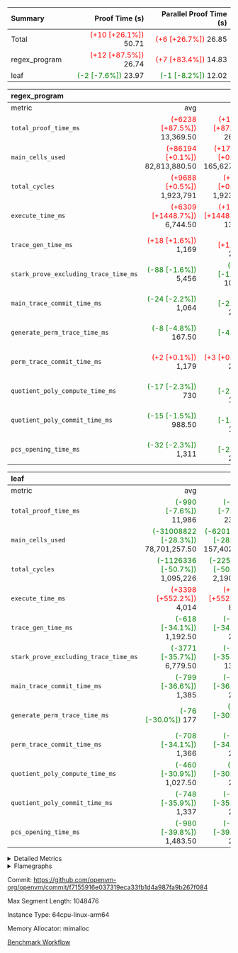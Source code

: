 | Summary | Proof Time (s) | Parallel Proof Time (s) |
|:---|---:|---:|
| Total | <span style='color: red'>(+10 [+26.1%])</span> 50.71 | <span style='color: red'>(+6 [+26.7%])</span> 26.85 |
| regex_program | <span style='color: red'>(+12 [+87.5%])</span> 26.74 | <span style='color: red'>(+7 [+83.4%])</span> 14.83 |
| leaf | <span style='color: green'>(-2 [-7.6%])</span> 23.97 | <span style='color: green'>(-1 [-8.2%])</span> 12.02 |


| regex_program |||||
|:---|---:|---:|---:|---:|
|metric|avg|sum|max|min|
| `total_proof_time_ms ` | <span style='color: red'>(+6238 [+87.5%])</span> 13,369.50 | <span style='color: red'>(+12477 [+87.5%])</span> 26,739 | <span style='color: red'>(+6744 [+83.4%])</span> 14,826 | <span style='color: red'>(+5733 [+92.8%])</span> 11,913 |
| `main_cells_used     ` | <span style='color: red'>(+86194 [+0.1%])</span> 82,813,880.50 | <span style='color: red'>(+172388 [+0.1%])</span> 165,627,761 | <span style='color: green'>(-99608 [-0.1%])</span> 92,586,740 | <span style='color: red'>(+271996 [+0.4%])</span> 73,041,021 |
| `total_cycles        ` | <span style='color: red'>(+9688 [+0.5%])</span> 1,923,791 | <span style='color: red'>(+9688 [+0.5%])</span> 1,923,791 | <span style='color: red'>(+9688 [+0.5%])</span> 1,923,791 | <span style='color: red'>(+9688 [+0.5%])</span> 1,923,791 |
| `execute_time_ms     ` | <span style='color: red'>(+6309 [+1448.7%])</span> 6,744.50 | <span style='color: red'>(+12618 [+1448.7%])</span> 13,489 | <span style='color: red'>(+6800 [+1453.0%])</span> 7,268 | <span style='color: red'>(+5818 [+1443.7%])</span> 6,221 |
| `trace_gen_time_ms   ` | <span style='color: red'>(+18 [+1.6%])</span> 1,169 | <span style='color: red'>(+36 [+1.6%])</span> 2,338 | <span style='color: red'>(+34 [+2.5%])</span> 1,399 | <span style='color: red'>(+2 [+0.2%])</span> 939 |
| `stark_prove_excluding_trace_time_ms` | <span style='color: green'>(-88 [-1.6%])</span> 5,456 | <span style='color: green'>(-177 [-1.6%])</span> 10,912 | <span style='color: green'>(-90 [-1.4%])</span> 6,159 | <span style='color: green'>(-87 [-1.8%])</span> 4,753 |
| `main_trace_commit_time_ms` | <span style='color: green'>(-24 [-2.2%])</span> 1,064 | <span style='color: green'>(-48 [-2.2%])</span> 2,128 | <span style='color: green'>(-18 [-1.4%])</span> 1,315 | <span style='color: green'>(-30 [-3.6%])</span> 813 |
| `generate_perm_trace_time_ms` | <span style='color: green'>(-8 [-4.8%])</span> 167.50 | <span style='color: green'>(-17 [-4.8%])</span> 335 | <span style='color: red'>(+9 [+4.8%])</span> 195 | <span style='color: green'>(-26 [-15.7%])</span> 140 |
| `perm_trace_commit_time_ms` | <span style='color: red'>(+2 [+0.1%])</span> 1,179 | <span style='color: red'>(+3 [+0.1%])</span> 2,358 | <span style='color: green'>(-8 [-0.6%])</span> 1,230 | <span style='color: red'>(+11 [+1.0%])</span> 1,128 |
| `quotient_poly_compute_time_ms` | <span style='color: green'>(-17 [-2.3%])</span> 730 | <span style='color: green'>(-34 [-2.3%])</span> 1,460 | <span style='color: green'>(-13 [-1.5%])</span> 856 | <span style='color: green'>(-21 [-3.4%])</span> 604 |
| `quotient_poly_commit_time_ms` | <span style='color: green'>(-15 [-1.5%])</span> 988.50 | <span style='color: green'>(-30 [-1.5%])</span> 1,977 | <span style='color: green'>(-30 [-2.6%])</span> 1,130 |  847 |
| `pcs_opening_time_ms ` | <span style='color: green'>(-32 [-2.3%])</span> 1,311 | <span style='color: green'>(-63 [-2.3%])</span> 2,622 | <span style='color: green'>(-30 [-2.1%])</span> 1,425 | <span style='color: green'>(-33 [-2.7%])</span> 1,197 |

| leaf |||||
|:---|---:|---:|---:|---:|
|metric|avg|sum|max|min|
| `total_proof_time_ms ` | <span style='color: green'>(-990 [-7.6%])</span> 11,986 | <span style='color: green'>(-1980 [-7.6%])</span> 23,972 | <span style='color: green'>(-1078 [-8.2%])</span> 12,022 | <span style='color: green'>(-902 [-7.0%])</span> 11,950 |
| `main_cells_used     ` | <span style='color: green'>(-31008822 [-28.3%])</span> 78,701,257.50 | <span style='color: green'>(-62017645 [-28.3%])</span> 157,402,515 | <span style='color: green'>(-31572047 [-28.4%])</span> 79,770,212 | <span style='color: green'>(-30445598 [-28.2%])</span> 77,632,303 |
| `total_cycles        ` | <span style='color: green'>(-1126336 [-50.7%])</span> 1,095,226 | <span style='color: green'>(-2252672 [-50.7%])</span> 2,190,452 | <span style='color: green'>(-1145763 [-50.7%])</span> 1,113,382 | <span style='color: green'>(-1106909 [-50.7%])</span> 1,077,070 |
| `execute_time_ms     ` | <span style='color: red'>(+3398 [+552.2%])</span> 4,014 | <span style='color: red'>(+6797 [+552.2%])</span> 8,028 | <span style='color: red'>(+3445 [+526.8%])</span> 4,099 | <span style='color: red'>(+3352 [+580.9%])</span> 3,929 |
| `trace_gen_time_ms   ` | <span style='color: green'>(-618 [-34.1%])</span> 1,192.50 | <span style='color: green'>(-1235 [-34.1%])</span> 2,385 | <span style='color: green'>(-718 [-36.3%])</span> 1,262 | <span style='color: green'>(-517 [-31.5%])</span> 1,123 |
| `stark_prove_excluding_trace_time_ms` | <span style='color: green'>(-3771 [-35.7%])</span> 6,779.50 | <span style='color: green'>(-7542 [-35.7%])</span> 13,559 | <span style='color: green'>(-4006 [-37.1%])</span> 6,800 | <span style='color: green'>(-3536 [-34.3%])</span> 6,759 |
| `main_trace_commit_time_ms` | <span style='color: green'>(-799 [-36.6%])</span> 1,385 | <span style='color: green'>(-1598 [-36.6%])</span> 2,770 | <span style='color: green'>(-840 [-37.7%])</span> 1,390 | <span style='color: green'>(-758 [-35.5%])</span> 1,380 |
| `generate_perm_trace_time_ms` | <span style='color: green'>(-76 [-30.0%])</span> 177 | <span style='color: green'>(-152 [-30.0%])</span> 354 | <span style='color: green'>(-87 [-32.7%])</span> 179 | <span style='color: green'>(-65 [-27.1%])</span> 175 |
| `perm_trace_commit_time_ms` | <span style='color: green'>(-708 [-34.1%])</span> 1,366 | <span style='color: green'>(-1415 [-34.1%])</span> 2,732 | <span style='color: green'>(-736 [-34.9%])</span> 1,371 | <span style='color: green'>(-679 [-33.3%])</span> 1,361 |
| `quotient_poly_compute_time_ms` | <span style='color: green'>(-460 [-30.9%])</span> 1,027.50 | <span style='color: green'>(-920 [-30.9%])</span> 2,055 | <span style='color: green'>(-506 [-32.9%])</span> 1,034 | <span style='color: green'>(-414 [-28.9%])</span> 1,021 |
| `quotient_poly_commit_time_ms` | <span style='color: green'>(-748 [-35.9%])</span> 1,337 | <span style='color: green'>(-1496 [-35.9%])</span> 2,674 | <span style='color: green'>(-771 [-36.3%])</span> 1,353 | <span style='color: green'>(-725 [-35.4%])</span> 1,321 |
| `pcs_opening_time_ms ` | <span style='color: green'>(-980 [-39.8%])</span> 1,483.50 | <span style='color: green'>(-1959 [-39.8%])</span> 2,967 | <span style='color: green'>(-1040 [-41.0%])</span> 1,494 | <span style='color: green'>(-919 [-38.4%])</span> 1,473 |



<details>
<summary>Detailed Metrics</summary>

| group | num_segments | keygen_time_ms | commit_exe_time_ms |
| --- | --- | --- | --- |
| regex_program | 2 | 749 | 49 | 

| group | air_name | quotient_deg | interactions | constraints |
| --- | --- | --- | --- | --- |
| leaf | AccessAdapterAir<2> | 4 | 5 | 11 | 
| leaf | AccessAdapterAir<4> | 4 | 5 | 11 | 
| leaf | AccessAdapterAir<8> | 4 | 5 | 11 | 
| leaf | FriReducedOpeningAir | 4 | 39 | 59 | 
| leaf | NativePoseidon2Air<BabyBearParameters>, 1> | 4 | 136 | 530 | 
| leaf | PhantomAir | 4 | 3 | 4 | 
| leaf | ProgramAir | 1 | 1 | 4 | 
| leaf | VariableRangeCheckerAir | 1 | 1 | 4 | 
| leaf | VmAirWrapper<AluNativeAdapterAir, FieldArithmeticCoreAir> | 4 | 15 | 23 | 
| leaf | VmAirWrapper<BranchNativeAdapterAir, BranchEqualCoreAir<1> | 4 | 11 | 22 | 
| leaf | VmAirWrapper<JalNativeAdapterAir, JalCoreAir> | 4 | 7 | 6 | 
| leaf | VmAirWrapper<NativeAdapterAir<2, 0>, PublicValuesCoreAir> | 4 | 11 | 23 | 
| leaf | VmAirWrapper<NativeLoadStoreAdapterAir<1>, NativeLoadStoreCoreAir<1> | 4 | 15 | 16 | 
| leaf | VmAirWrapper<NativeLoadStoreAdapterAir<4>, NativeLoadStoreCoreAir<4> | 4 | 15 | 16 | 
| leaf | VmAirWrapper<NativeVectorizedAdapterAir<4>, FieldExtensionCoreAir> | 4 | 15 | 23 | 
| leaf | VmConnectorAir | 4 | 3 | 8 | 
| leaf | VolatileBoundaryAir | 4 | 4 | 16 | 
| regex_program | AccessAdapterAir<16> | 4 | 5 | 11 | 
| regex_program | AccessAdapterAir<2> | 4 | 5 | 11 | 
| regex_program | AccessAdapterAir<32> | 4 | 5 | 11 | 
| regex_program | AccessAdapterAir<4> | 4 | 5 | 11 | 
| regex_program | AccessAdapterAir<64> | 4 | 5 | 11 | 
| regex_program | AccessAdapterAir<8> | 4 | 5 | 11 | 
| regex_program | BitwiseOperationLookupAir<8> | 2 | 2 | 4 | 
| regex_program | KeccakVmAir | 4 | 321 | 4,380 | 
| regex_program | MemoryMerkleAir<8> | 4 | 4 | 38 | 
| regex_program | PersistentBoundaryAir<8> | 4 | 3 | 5 | 
| regex_program | PhantomAir | 4 | 3 | 4 | 
| regex_program | Poseidon2PeripheryAir<BabyBearParameters>, 1> | 2 | 1 | 286 | 
| regex_program | ProgramAir | 1 | 1 | 4 | 
| regex_program | RangeTupleCheckerAir<2> | 1 | 1 | 4 | 
| regex_program | Rv32HintStoreAir | 4 | 19 | 21 | 
| regex_program | VariableRangeCheckerAir | 1 | 1 | 4 | 
| regex_program | VmAirWrapper<Rv32BaseAluAdapterAir, BaseAluCoreAir<4, 8> | 4 | 19 | 30 | 
| regex_program | VmAirWrapper<Rv32BaseAluAdapterAir, LessThanCoreAir<4, 8> | 4 | 17 | 35 | 
| regex_program | VmAirWrapper<Rv32BaseAluAdapterAir, ShiftCoreAir<4, 8> | 4 | 23 | 84 | 
| regex_program | VmAirWrapper<Rv32BranchAdapterAir, BranchEqualCoreAir<4> | 4 | 11 | 17 | 
| regex_program | VmAirWrapper<Rv32BranchAdapterAir, BranchLessThanCoreAir<4, 8> | 4 | 13 | 32 | 
| regex_program | VmAirWrapper<Rv32CondRdWriteAdapterAir, Rv32JalLuiCoreAir> | 4 | 10 | 15 | 
| regex_program | VmAirWrapper<Rv32JalrAdapterAir, Rv32JalrCoreAir> | 4 | 16 | 16 | 
| regex_program | VmAirWrapper<Rv32LoadStoreAdapterAir, LoadSignExtendCoreAir<4, 8> | 4 | 18 | 21 | 
| regex_program | VmAirWrapper<Rv32LoadStoreAdapterAir, LoadStoreCoreAir<4> | 4 | 17 | 27 | 
| regex_program | VmAirWrapper<Rv32MultAdapterAir, DivRemCoreAir<4, 8> | 4 | 25 | 72 | 
| regex_program | VmAirWrapper<Rv32MultAdapterAir, MulHCoreAir<4, 8> | 4 | 24 | 23 | 
| regex_program | VmAirWrapper<Rv32MultAdapterAir, MultiplicationCoreAir<4, 8> | 4 | 19 | 13 | 
| regex_program | VmAirWrapper<Rv32RdWriteAdapterAir, Rv32AuipcCoreAir> | 4 | 11 | 12 | 
| regex_program | VmConnectorAir | 4 | 3 | 8 | 

| group | air_name | dsl_ir | idx | opcode | cells_used |
| --- | --- | --- | --- | --- | --- |
| leaf | <AluNativeAdapterAir,FieldArithmeticCoreAir> |  | 0 | ADD | 29 | 
| leaf | <AluNativeAdapterAir,FieldArithmeticCoreAir> |  | 1 | ADD | 29 | 
| leaf | <AluNativeAdapterAir,FieldArithmeticCoreAir> | AddEFFI | 0 | ADD | 44,776 | 
| leaf | <AluNativeAdapterAir,FieldArithmeticCoreAir> | AddEFFI | 1 | ADD | 43,384 | 
| leaf | <AluNativeAdapterAir,FieldArithmeticCoreAir> | AddEFI | 0 | ADD | 42,920 | 
| leaf | <AluNativeAdapterAir,FieldArithmeticCoreAir> | AddEFI | 1 | ADD | 40,020 | 
| leaf | <AluNativeAdapterAir,FieldArithmeticCoreAir> | AddEI | 0 | ADD | 3,243,708 | 
| leaf | <AluNativeAdapterAir,FieldArithmeticCoreAir> | AddEI | 1 | ADD | 3,114,484 | 
| leaf | <AluNativeAdapterAir,FieldArithmeticCoreAir> | AddF | 0 | ADD | 187,775 | 
| leaf | <AluNativeAdapterAir,FieldArithmeticCoreAir> | AddF | 1 | ADD | 181,685 | 
| leaf | <AluNativeAdapterAir,FieldArithmeticCoreAir> | AddFI | 0 | ADD | 74,588 | 
| leaf | <AluNativeAdapterAir,FieldArithmeticCoreAir> | AddFI | 1 | ADD | 74,443 | 
| leaf | <AluNativeAdapterAir,FieldArithmeticCoreAir> | AddV | 0 | ADD | 569,096 | 
| leaf | <AluNativeAdapterAir,FieldArithmeticCoreAir> | AddV | 1 | ADD | 557,844 | 
| leaf | <AluNativeAdapterAir,FieldArithmeticCoreAir> | AddVI | 0 | ADD | 914,138 | 
| leaf | <AluNativeAdapterAir,FieldArithmeticCoreAir> | AddVI | 1 | ADD | 889,053 | 
| leaf | <AluNativeAdapterAir,FieldArithmeticCoreAir> | Alloc | 0 | ADD | 581,450 | 
| leaf | <AluNativeAdapterAir,FieldArithmeticCoreAir> | Alloc | 0 | MUL | 134,183 | 
| leaf | <AluNativeAdapterAir,FieldArithmeticCoreAir> | Alloc | 1 | ADD | 591,136 | 
| leaf | <AluNativeAdapterAir,FieldArithmeticCoreAir> | Alloc | 1 | MUL | 133,168 | 
| leaf | <AluNativeAdapterAir,FieldArithmeticCoreAir> | CastFV | 0 | ADD | 5,394 | 
| leaf | <AluNativeAdapterAir,FieldArithmeticCoreAir> | CastFV | 1 | ADD | 5,220 | 
| leaf | <AluNativeAdapterAir,FieldArithmeticCoreAir> | DivEIN | 0 | ADD | 31,204 | 
| leaf | <AluNativeAdapterAir,FieldArithmeticCoreAir> | DivEIN | 1 | ADD | 29,696 | 
| leaf | <AluNativeAdapterAir,FieldArithmeticCoreAir> | DivF | 0 | DIV | 26,796 | 
| leaf | <AluNativeAdapterAir,FieldArithmeticCoreAir> | DivF | 1 | DIV | 26,796 | 
| leaf | <AluNativeAdapterAir,FieldArithmeticCoreAir> | DivFIN | 0 | DIV | 16,327 | 
| leaf | <AluNativeAdapterAir,FieldArithmeticCoreAir> | DivFIN | 1 | DIV | 15,544 | 
| leaf | <AluNativeAdapterAir,FieldArithmeticCoreAir> | ImmE | 0 | ADD | 468,640 | 
| leaf | <AluNativeAdapterAir,FieldArithmeticCoreAir> | ImmE | 1 | ADD | 452,864 | 
| leaf | <AluNativeAdapterAir,FieldArithmeticCoreAir> | ImmF | 0 | ADD | 190,182 | 
| leaf | <AluNativeAdapterAir,FieldArithmeticCoreAir> | ImmF | 1 | ADD | 184,208 | 
| leaf | <AluNativeAdapterAir,FieldArithmeticCoreAir> | ImmV | 0 | ADD | 329,179 | 
| leaf | <AluNativeAdapterAir,FieldArithmeticCoreAir> | ImmV | 1 | ADD | 320,856 | 
| leaf | <AluNativeAdapterAir,FieldArithmeticCoreAir> | LoadE | 0 | ADD | 418,992 | 
| leaf | <AluNativeAdapterAir,FieldArithmeticCoreAir> | LoadE | 0 | MUL | 418,992 | 
| leaf | <AluNativeAdapterAir,FieldArithmeticCoreAir> | LoadE | 1 | ADD | 404,376 | 
| leaf | <AluNativeAdapterAir,FieldArithmeticCoreAir> | LoadE | 1 | MUL | 404,376 | 
| leaf | <AluNativeAdapterAir,FieldArithmeticCoreAir> | LoadF | 0 | ADD | 201,057 | 
| leaf | <AluNativeAdapterAir,FieldArithmeticCoreAir> | LoadF | 0 | MUL | 22,707 | 
| leaf | <AluNativeAdapterAir,FieldArithmeticCoreAir> | LoadF | 1 | ADD | 192,821 | 
| leaf | <AluNativeAdapterAir,FieldArithmeticCoreAir> | LoadF | 1 | MUL | 21,779 | 
| leaf | <AluNativeAdapterAir,FieldArithmeticCoreAir> | LoadHeapPtr | 0 | ADD | 29 | 
| leaf | <AluNativeAdapterAir,FieldArithmeticCoreAir> | LoadHeapPtr | 1 | ADD | 29 | 
| leaf | <AluNativeAdapterAir,FieldArithmeticCoreAir> | LoadV | 0 | ADD | 297,830 | 
| leaf | <AluNativeAdapterAir,FieldArithmeticCoreAir> | LoadV | 0 | MUL | 266,278 | 
| leaf | <AluNativeAdapterAir,FieldArithmeticCoreAir> | LoadV | 1 | ADD | 290,870 | 
| leaf | <AluNativeAdapterAir,FieldArithmeticCoreAir> | LoadV | 1 | MUL | 259,550 | 
| leaf | <AluNativeAdapterAir,FieldArithmeticCoreAir> | MulEF | 0 | MUL | 159,848 | 
| leaf | <AluNativeAdapterAir,FieldArithmeticCoreAir> | MulEF | 1 | MUL | 156,832 | 
| leaf | <AluNativeAdapterAir,FieldArithmeticCoreAir> | MulEFI | 0 | MUL | 259,956 | 
| leaf | <AluNativeAdapterAir,FieldArithmeticCoreAir> | MulEFI | 1 | MUL | 253,576 | 
| leaf | <AluNativeAdapterAir,FieldArithmeticCoreAir> | MulEI | 0 | ADD | 291,044 | 
| leaf | <AluNativeAdapterAir,FieldArithmeticCoreAir> | MulEI | 1 | ADD | 270,048 | 
| leaf | <AluNativeAdapterAir,FieldArithmeticCoreAir> | MulF | 0 | MUL | 286,027 | 
| leaf | <AluNativeAdapterAir,FieldArithmeticCoreAir> | MulF | 1 | MUL | 280,053 | 
| leaf | <AluNativeAdapterAir,FieldArithmeticCoreAir> | MulFI | 0 | MUL | 167,040 | 
| leaf | <AluNativeAdapterAir,FieldArithmeticCoreAir> | MulFI | 1 | MUL | 161,617 | 
| leaf | <AluNativeAdapterAir,FieldArithmeticCoreAir> | MulVI | 0 | MUL | 224,286 | 
| leaf | <AluNativeAdapterAir,FieldArithmeticCoreAir> | MulVI | 1 | MUL | 216,456 | 
| leaf | <AluNativeAdapterAir,FieldArithmeticCoreAir> | NegE | 0 | MUL | 11,948 | 
| leaf | <AluNativeAdapterAir,FieldArithmeticCoreAir> | NegE | 1 | MUL | 10,904 | 
| leaf | <AluNativeAdapterAir,FieldArithmeticCoreAir> | StoreE | 0 | ADD | 370,272 | 
| leaf | <AluNativeAdapterAir,FieldArithmeticCoreAir> | StoreE | 0 | MUL | 370,272 | 
| leaf | <AluNativeAdapterAir,FieldArithmeticCoreAir> | StoreE | 1 | ADD | 355,656 | 
| leaf | <AluNativeAdapterAir,FieldArithmeticCoreAir> | StoreE | 1 | MUL | 355,656 | 
| leaf | <AluNativeAdapterAir,FieldArithmeticCoreAir> | StoreF | 0 | ADD | 27,550 | 
| leaf | <AluNativeAdapterAir,FieldArithmeticCoreAir> | StoreF | 0 | MUL | 15,892 | 
| leaf | <AluNativeAdapterAir,FieldArithmeticCoreAir> | StoreF | 1 | ADD | 32,973 | 
| leaf | <AluNativeAdapterAir,FieldArithmeticCoreAir> | StoreF | 1 | MUL | 21,460 | 
| leaf | <AluNativeAdapterAir,FieldArithmeticCoreAir> | StoreHeapPtr | 0 | ADD | 29 | 
| leaf | <AluNativeAdapterAir,FieldArithmeticCoreAir> | StoreHeapPtr | 1 | ADD | 29 | 
| leaf | <AluNativeAdapterAir,FieldArithmeticCoreAir> | StoreV | 0 | ADD | 74,733 | 
| leaf | <AluNativeAdapterAir,FieldArithmeticCoreAir> | StoreV | 0 | MUL | 55,245 | 
| leaf | <AluNativeAdapterAir,FieldArithmeticCoreAir> | StoreV | 1 | ADD | 72,094 | 
| leaf | <AluNativeAdapterAir,FieldArithmeticCoreAir> | StoreV | 1 | MUL | 52,954 | 
| leaf | <AluNativeAdapterAir,FieldArithmeticCoreAir> | SubEF | 0 | ADD | 725,928 | 
| leaf | <AluNativeAdapterAir,FieldArithmeticCoreAir> | SubEF | 0 | SUB | 241,976 | 
| leaf | <AluNativeAdapterAir,FieldArithmeticCoreAir> | SubEF | 1 | ADD | 696,522 | 
| leaf | <AluNativeAdapterAir,FieldArithmeticCoreAir> | SubEF | 1 | SUB | 232,174 | 
| leaf | <AluNativeAdapterAir,FieldArithmeticCoreAir> | SubEFI | 0 | ADD | 277,356 | 
| leaf | <AluNativeAdapterAir,FieldArithmeticCoreAir> | SubEFI | 1 | ADD | 274,688 | 
| leaf | <AluNativeAdapterAir,FieldArithmeticCoreAir> | SubEI | 0 | ADD | 62,408 | 
| leaf | <AluNativeAdapterAir,FieldArithmeticCoreAir> | SubEI | 1 | ADD | 59,392 | 
| leaf | <AluNativeAdapterAir,FieldArithmeticCoreAir> | SubFI | 0 | SUB | 166,315 | 
| leaf | <AluNativeAdapterAir,FieldArithmeticCoreAir> | SubFI | 1 | SUB | 160,921 | 
| leaf | <AluNativeAdapterAir,FieldArithmeticCoreAir> | SubV | 0 | SUB | 241,889 | 
| leaf | <AluNativeAdapterAir,FieldArithmeticCoreAir> | SubV | 1 | SUB | 234,552 | 
| leaf | <AluNativeAdapterAir,FieldArithmeticCoreAir> | SubVI | 0 | SUB | 29,145 | 
| leaf | <AluNativeAdapterAir,FieldArithmeticCoreAir> | SubVI | 1 | SUB | 29,116 | 
| leaf | <AluNativeAdapterAir,FieldArithmeticCoreAir> | SubVIN | 0 | SUB | 24,360 | 
| leaf | <AluNativeAdapterAir,FieldArithmeticCoreAir> | SubVIN | 1 | SUB | 24,360 | 
| leaf | <AluNativeAdapterAir,FieldArithmeticCoreAir> | UnsafeCastVF | 0 | ADD | 4,843 | 
| leaf | <AluNativeAdapterAir,FieldArithmeticCoreAir> | UnsafeCastVF | 1 | ADD | 4,640 | 
| leaf | <AluNativeAdapterAir,FieldArithmeticCoreAir> | ZipFor | 0 | ADD | 3,541,799 | 
| leaf | <AluNativeAdapterAir,FieldArithmeticCoreAir> | ZipFor | 1 | ADD | 3,397,408 | 
| leaf | <BranchNativeAdapterAir,BranchEqualCoreAir<1>> | AssertEqE | 0 | BNE | 6,164 | 
| leaf | <BranchNativeAdapterAir,BranchEqualCoreAir<1>> | AssertEqE | 1 | BNE | 6,072 | 
| leaf | <BranchNativeAdapterAir,BranchEqualCoreAir<1>> | AssertEqEI | 0 | BNE | 92 | 
| leaf | <BranchNativeAdapterAir,BranchEqualCoreAir<1>> | AssertEqEI | 1 | BNE | 92 | 
| leaf | <BranchNativeAdapterAir,BranchEqualCoreAir<1>> | AssertEqF | 0 | BNE | 136,160 | 
| leaf | <BranchNativeAdapterAir,BranchEqualCoreAir<1>> | AssertEqF | 1 | BNE | 131,928 | 
| leaf | <BranchNativeAdapterAir,BranchEqualCoreAir<1>> | AssertEqV | 0 | BNE | 35,558 | 
| leaf | <BranchNativeAdapterAir,BranchEqualCoreAir<1>> | AssertEqV | 1 | BNE | 35,259 | 
| leaf | <BranchNativeAdapterAir,BranchEqualCoreAir<1>> | AssertEqVI | 0 | BNE | 7,728 | 
| leaf | <BranchNativeAdapterAir,BranchEqualCoreAir<1>> | AssertEqVI | 1 | BNE | 7,452 | 
| leaf | <BranchNativeAdapterAir,BranchEqualCoreAir<1>> | AssertNonZero | 0 | BEQ | 23 | 
| leaf | <BranchNativeAdapterAir,BranchEqualCoreAir<1>> | AssertNonZero | 1 | BEQ | 23 | 
| leaf | <BranchNativeAdapterAir,BranchEqualCoreAir<1>> | IfEq | 0 | BNE | 3,220 | 
| leaf | <BranchNativeAdapterAir,BranchEqualCoreAir<1>> | IfEq | 1 | BNE | 3,243 | 
| leaf | <BranchNativeAdapterAir,BranchEqualCoreAir<1>> | IfEqI | 0 | BNE | 204,217 | 
| leaf | <BranchNativeAdapterAir,BranchEqualCoreAir<1>> | IfEqI | 1 | BNE | 199,479 | 
| leaf | <BranchNativeAdapterAir,BranchEqualCoreAir<1>> | IfNe | 0 | BEQ | 3,289 | 
| leaf | <BranchNativeAdapterAir,BranchEqualCoreAir<1>> | IfNe | 1 | BEQ | 3,289 | 
| leaf | <BranchNativeAdapterAir,BranchEqualCoreAir<1>> | IfNeI | 0 | BEQ | 2,875 | 
| leaf | <BranchNativeAdapterAir,BranchEqualCoreAir<1>> | IfNeI | 1 | BEQ | 2,760 | 
| leaf | <BranchNativeAdapterAir,BranchEqualCoreAir<1>> | ZipFor | 0 | BNE | 2,144,543 | 
| leaf | <BranchNativeAdapterAir,BranchEqualCoreAir<1>> | ZipFor | 1 | BNE | 2,055,418 | 
| leaf | <JalNativeAdapterAir,JalCoreAir> |  | 0 | JAL | 9 | 
| leaf | <JalNativeAdapterAir,JalCoreAir> |  | 1 | JAL | 9 | 
| leaf | <JalNativeAdapterAir,JalCoreAir> | IfEqI | 0 | JAL | 16,488 | 
| leaf | <JalNativeAdapterAir,JalCoreAir> | IfEqI | 1 | JAL | 15,993 | 
| leaf | <JalNativeAdapterAir,JalCoreAir> | IfNe | 0 | JAL | 27 | 
| leaf | <JalNativeAdapterAir,JalCoreAir> | IfNe | 1 | JAL | 18 | 
| leaf | <JalNativeAdapterAir,JalCoreAir> | ZipFor | 0 | JAL | 85,122 | 
| leaf | <JalNativeAdapterAir,JalCoreAir> | ZipFor | 1 | JAL | 82,440 | 
| leaf | <NativeAdapterAir<2, 0>,PublicValuesCoreAir> | Publish | 0 | PUBLISH | 828 | 
| leaf | <NativeAdapterAir<2, 0>,PublicValuesCoreAir> | Publish | 1 | PUBLISH | 828 | 
| leaf | <NativeLoadStoreAdapterAir<1>,NativeLoadStoreCoreAir<1>> | LoadF | 0 | LOADW | 574,860 | 
| leaf | <NativeLoadStoreAdapterAir<1>,NativeLoadStoreCoreAir<1>> | LoadF | 1 | LOADW | 567,512 | 
| leaf | <NativeLoadStoreAdapterAir<1>,NativeLoadStoreCoreAir<1>> | LoadV | 0 | LOADW | 2,108,370 | 
| leaf | <NativeLoadStoreAdapterAir<1>,NativeLoadStoreCoreAir<1>> | LoadV | 1 | LOADW | 2,037,530 | 
| leaf | <NativeLoadStoreAdapterAir<1>,NativeLoadStoreCoreAir<1>> | StoreF | 0 | STOREW | 44,022 | 
| leaf | <NativeLoadStoreAdapterAir<1>,NativeLoadStoreCoreAir<1>> | StoreF | 1 | STOREW | 57,640 | 
| leaf | <NativeLoadStoreAdapterAir<1>,NativeLoadStoreCoreAir<1>> | StoreHintWord | 0 | HINT_STOREW | 1,241,636 | 
| leaf | <NativeLoadStoreAdapterAir<1>,NativeLoadStoreCoreAir<1>> | StoreHintWord | 1 | HINT_STOREW | 1,208,086 | 
| leaf | <NativeLoadStoreAdapterAir<1>,NativeLoadStoreCoreAir<1>> | StoreV | 0 | STOREW | 218,548 | 
| leaf | <NativeLoadStoreAdapterAir<1>,NativeLoadStoreCoreAir<1>> | StoreV | 1 | STOREW | 215,292 | 
| leaf | <NativeLoadStoreAdapterAir<4>,NativeLoadStoreCoreAir<4>> | LoadE | 0 | LOADW | 1,299,799 | 
| leaf | <NativeLoadStoreAdapterAir<4>,NativeLoadStoreCoreAir<4>> | LoadE | 1 | LOADW | 1,253,671 | 
| leaf | <NativeLoadStoreAdapterAir<4>,NativeLoadStoreCoreAir<4>> | StoreE | 0 | STOREW | 565,781 | 
| leaf | <NativeLoadStoreAdapterAir<4>,NativeLoadStoreCoreAir<4>> | StoreE | 1 | STOREW | 549,878 | 
| leaf | <NativeVectorizedAdapterAir<4>,FieldExtensionCoreAir> | AddE | 0 | FE4ADD | 1,887,536 | 
| leaf | <NativeVectorizedAdapterAir<4>,FieldExtensionCoreAir> | AddE | 1 | FE4ADD | 1,825,748 | 
| leaf | <NativeVectorizedAdapterAir<4>,FieldExtensionCoreAir> | DivE | 0 | BBE4DIV | 348,232 | 
| leaf | <NativeVectorizedAdapterAir<4>,FieldExtensionCoreAir> | DivE | 1 | BBE4DIV | 335,388 | 
| leaf | <NativeVectorizedAdapterAir<4>,FieldExtensionCoreAir> | DivEIN | 0 | BBE4DIV | 10,222 | 
| leaf | <NativeVectorizedAdapterAir<4>,FieldExtensionCoreAir> | DivEIN | 1 | BBE4DIV | 9,728 | 
| leaf | <NativeVectorizedAdapterAir<4>,FieldExtensionCoreAir> | MulE | 0 | BBE4MUL | 2,236,034 | 
| leaf | <NativeVectorizedAdapterAir<4>,FieldExtensionCoreAir> | MulE | 1 | BBE4MUL | 2,113,104 | 
| leaf | <NativeVectorizedAdapterAir<4>,FieldExtensionCoreAir> | MulEI | 0 | BBE4MUL | 95,342 | 
| leaf | <NativeVectorizedAdapterAir<4>,FieldExtensionCoreAir> | MulEI | 1 | BBE4MUL | 88,464 | 
| leaf | <NativeVectorizedAdapterAir<4>,FieldExtensionCoreAir> | SubE | 0 | FE4SUB | 631,256 | 
| leaf | <NativeVectorizedAdapterAir<4>,FieldExtensionCoreAir> | SubE | 1 | FE4SUB | 625,290 | 
| leaf | FriReducedOpeningAir | FriReducedOpening | 0 | FRI_REDUCED_OPENING | 12,238,128 | 
| leaf | FriReducedOpeningAir | FriReducedOpening | 1 | FRI_REDUCED_OPENING | 11,784,528 | 
| leaf | PhantomAir | CT-ExtractPublicValuesCommit | 0 | PHANTOM | 12 | 
| leaf | PhantomAir | CT-ExtractPublicValuesCommit | 1 | PHANTOM | 12 | 
| leaf | PhantomAir | CT-HintOpenedValues | 0 | PHANTOM | 4,032 | 
| leaf | PhantomAir | CT-HintOpenedValues | 1 | PHANTOM | 4,032 | 
| leaf | PhantomAir | CT-HintOpeningProof | 0 | PHANTOM | 4,044 | 
| leaf | PhantomAir | CT-HintOpeningProof | 1 | PHANTOM | 4,044 | 
| leaf | PhantomAir | CT-HintOpeningValues | 0 | PHANTOM | 12 | 
| leaf | PhantomAir | CT-HintOpeningValues | 1 | PHANTOM | 12 | 
| leaf | PhantomAir | CT-InitializePcsConst | 0 | PHANTOM | 12 | 
| leaf | PhantomAir | CT-InitializePcsConst | 1 | PHANTOM | 12 | 
| leaf | PhantomAir | CT-ReadProofsFromInput | 0 | PHANTOM | 12 | 
| leaf | PhantomAir | CT-ReadProofsFromInput | 1 | PHANTOM | 12 | 
| leaf | PhantomAir | CT-VerifyProofs | 0 | PHANTOM | 12 | 
| leaf | PhantomAir | CT-VerifyProofs | 1 | PHANTOM | 12 | 
| leaf | PhantomAir | CT-cache-generator-powers | 0 | PHANTOM | 504 | 
| leaf | PhantomAir | CT-cache-generator-powers | 1 | PHANTOM | 504 | 
| leaf | PhantomAir | CT-compute-reduced-opening | 0 | PHANTOM | 4,032 | 
| leaf | PhantomAir | CT-compute-reduced-opening | 1 | PHANTOM | 4,032 | 
| leaf | PhantomAir | CT-exp-reverse-bits-len | 0 | PHANTOM | 71,568 | 
| leaf | PhantomAir | CT-exp-reverse-bits-len | 1 | PHANTOM | 68,544 | 
| leaf | PhantomAir | CT-pre-compute-rounds-context | 0 | PHANTOM | 12 | 
| leaf | PhantomAir | CT-pre-compute-rounds-context | 1 | PHANTOM | 12 | 
| leaf | PhantomAir | CT-single-reduced-opening-eval | 0 | PHANTOM | 99,288 | 
| leaf | PhantomAir | CT-single-reduced-opening-eval | 1 | PHANTOM | 95,256 | 
| leaf | PhantomAir | CT-stage-c-build-rounds | 0 | PHANTOM | 12 | 
| leaf | PhantomAir | CT-stage-c-build-rounds | 1 | PHANTOM | 12 | 
| leaf | PhantomAir | CT-stage-d-verifier-verify | 0 | PHANTOM | 12 | 
| leaf | PhantomAir | CT-stage-d-verifier-verify | 1 | PHANTOM | 12 | 
| leaf | PhantomAir | CT-stage-d-verify-pcs | 0 | PHANTOM | 12 | 
| leaf | PhantomAir | CT-stage-d-verify-pcs | 1 | PHANTOM | 12 | 
| leaf | PhantomAir | CT-stage-e-verify-constraints | 0 | PHANTOM | 12 | 
| leaf | PhantomAir | CT-stage-e-verify-constraints | 1 | PHANTOM | 12 | 
| leaf | PhantomAir | CT-verify-batch | 0 | PHANTOM | 4,032 | 
| leaf | PhantomAir | CT-verify-batch | 1 | PHANTOM | 4,032 | 
| leaf | PhantomAir | CT-verify-batch-ext | 0 | PHANTOM | 10,080 | 
| leaf | PhantomAir | CT-verify-batch-ext | 1 | PHANTOM | 10,080 | 
| leaf | PhantomAir | CT-verify-query | 0 | PHANTOM | 504 | 
| leaf | PhantomAir | CT-verify-query | 1 | PHANTOM | 504 | 
| leaf | PhantomAir | HintBitsF | 0 | PHANTOM | 1,110 | 
| leaf | PhantomAir | HintBitsF | 1 | PHANTOM | 1,074 | 
| leaf | PhantomAir | HintFelt | 0 | PHANTOM | 16,638 | 
| leaf | PhantomAir | HintFelt | 1 | PHANTOM | 17,910 | 
| leaf | PhantomAir | HintInputVec | 0 | PHANTOM | 6,678 | 
| leaf | PhantomAir | HintInputVec | 1 | PHANTOM | 6,618 | 
| leaf | PhantomAir | HintLoad | 0 | PHANTOM | 9,072 | 
| leaf | PhantomAir | HintLoad | 1 | PHANTOM | 9,072 | 
| leaf | VerifyBatchAir | Poseidon2CompressBabyBear | 1 | COMP_POS2 | 10,773 | 
| leaf | VerifyBatchAir | Poseidon2PermuteBabyBear | 0 | PERM_POS2 | 21,945 | 
| leaf | VerifyBatchAir | Poseidon2PermuteBabyBear | 1 | PERM_POS2 | 21,546 | 
| leaf | VerifyBatchAir | VerifyBatchExt | 0 | VERIFY_BATCH | 4,524,660 | 
| leaf | VerifyBatchAir | VerifyBatchExt | 1 | VERIFY_BATCH | 4,524,660 | 
| leaf | VerifyBatchAir | VerifyBatchFelt | 0 | VERIFY_BATCH | 14,696,766 | 
| leaf | VerifyBatchAir | VerifyBatchFelt | 1 | VERIFY_BATCH | 14,261,058 | 

| group | air_name | dsl_ir | opcode | segment | cells_used |
| --- | --- | --- | --- | --- | --- |
| regex_program | <Rv32BaseAluAdapterAir,BaseAluCoreAir<4, 8>> |  | ADD | 1 | 16,511,940 | 
| regex_program | <Rv32BaseAluAdapterAir,BaseAluCoreAir<4, 8>> |  | AND | 1 | 777,852 | 
| regex_program | <Rv32BaseAluAdapterAir,BaseAluCoreAir<4, 8>> |  | OR | 1 | 252,540 | 
| regex_program | <Rv32BaseAluAdapterAir,BaseAluCoreAir<4, 8>> |  | SUB | 1 | 750,240 | 
| regex_program | <Rv32BaseAluAdapterAir,BaseAluCoreAir<4, 8>> |  | XOR | 1 | 163,908 | 
| regex_program | <Rv32BaseAluAdapterAir,LessThanCoreAir<4, 8>> |  | SLTU | 1 | 602,767 | 
| regex_program | <Rv32BaseAluAdapterAir,ShiftCoreAir<4, 8>> |  | SLL | 1 | 5,554,824 | 
| regex_program | <Rv32BaseAluAdapterAir,ShiftCoreAir<4, 8>> |  | SRA | 1 | 53 | 
| regex_program | <Rv32BaseAluAdapterAir,ShiftCoreAir<4, 8>> |  | SRL | 1 | 53 | 
| regex_program | <Rv32BranchAdapterAir,BranchEqualCoreAir<4>> |  | BEQ | 1 | 2,125,318 | 
| regex_program | <Rv32BranchAdapterAir,BranchEqualCoreAir<4>> |  | BNE | 1 | 919,646 | 
| regex_program | <Rv32BranchAdapterAir,BranchLessThanCoreAir<4, 8>> |  | BGEU | 1 | 1,939,136 | 
| regex_program | <Rv32BranchAdapterAir,BranchLessThanCoreAir<4, 8>> |  | BLT | 1 | 72,544 | 
| regex_program | <Rv32BranchAdapterAir,BranchLessThanCoreAir<4, 8>> |  | BLTU | 1 | 997,664 | 
| regex_program | <Rv32CondRdWriteAdapterAir,Rv32JalLuiCoreAir> |  | JAL | 1 | 586,980 | 
| regex_program | <Rv32CondRdWriteAdapterAir,Rv32JalLuiCoreAir> |  | LUI | 1 | 377,190 | 
| regex_program | <Rv32JalrAdapterAir,Rv32JalrCoreAir> |  | JALR | 1 | 1,767,220 | 
| regex_program | <Rv32LoadStoreAdapterAir,LoadSignExtendCoreAir<4, 8>> |  | LOADB | 1 | 70 | 
| regex_program | <Rv32LoadStoreAdapterAir,LoadStoreCoreAir<4>> |  | LOADBU | 1 | 475,920 | 
| regex_program | <Rv32LoadStoreAdapterAir,LoadStoreCoreAir<4>> |  | LOADHU | 1 | 80 | 
| regex_program | <Rv32LoadStoreAdapterAir,LoadStoreCoreAir<4>> |  | LOADW | 1 | 21,980,800 | 
| regex_program | <Rv32LoadStoreAdapterAir,LoadStoreCoreAir<4>> |  | STOREB | 1 | 80 | 
| regex_program | <Rv32LoadStoreAdapterAir,LoadStoreCoreAir<4>> |  | STOREW | 1 | 14,245,360 | 
| regex_program | <Rv32MultAdapterAir,MultiplicationCoreAir<4, 8>> |  | MUL | 1 | 801,257 | 
| regex_program | <Rv32RdWriteAdapterAir,Rv32AuipcCoreAir> |  | AUIPC | 1 | 394,086 | 
| regex_program | KeccakVmAir |  | KECCAK256 | 1 | 75,912 | 
| regex_program | PhantomAir |  | PHANTOM | 1 | 6 | 

| group | air_name | idx | rows | prep_cols | perm_cols | main_cols | cells |
| --- | --- | --- | --- | --- | --- | --- | --- |
| leaf | AccessAdapterAir<2> | 0 | 1,048,576 |  | 12 | 11 | 24,117,248 | 
| leaf | AccessAdapterAir<2> | 1 | 1,048,576 |  | 12 | 11 | 24,117,248 | 
| leaf | AccessAdapterAir<4> | 0 | 524,288 |  | 12 | 13 | 13,107,200 | 
| leaf | AccessAdapterAir<4> | 1 | 524,288 |  | 12 | 13 | 13,107,200 | 
| leaf | AccessAdapterAir<8> | 0 | 256 |  | 12 | 17 | 7,424 | 
| leaf | AccessAdapterAir<8> | 1 | 512 |  | 12 | 17 | 14,848 | 
| leaf | FriReducedOpeningAir | 0 | 524,288 |  | 44 | 27 | 37,224,448 | 
| leaf | FriReducedOpeningAir | 1 | 524,288 |  | 44 | 27 | 37,224,448 | 
| leaf | NativePoseidon2Air<BabyBearParameters>, 1> | 0 | 65,536 |  | 160 | 399 | 36,634,624 | 
| leaf | NativePoseidon2Air<BabyBearParameters>, 1> | 1 | 65,536 |  | 160 | 399 | 36,634,624 | 
| leaf | PhantomAir | 0 | 65,536 |  | 8 | 6 | 917,504 | 
| leaf | PhantomAir | 1 | 65,536 |  | 8 | 6 | 917,504 | 
| leaf | ProgramAir | 0 | 524,288 |  | 8 | 10 | 9,437,184 | 
| leaf | ProgramAir | 1 | 524,288 |  | 8 | 10 | 9,437,184 | 
| leaf | VariableRangeCheckerAir | 0 | 262,144 | 2 | 8 | 1 | 2,359,296 | 
| leaf | VariableRangeCheckerAir | 1 | 262,144 | 2 | 8 | 1 | 2,359,296 | 
| leaf | VmAirWrapper<AluNativeAdapterAir, FieldArithmeticCoreAir> | 0 | 1,048,576 |  | 20 | 29 | 51,380,224 | 
| leaf | VmAirWrapper<AluNativeAdapterAir, FieldArithmeticCoreAir> | 1 | 1,048,576 |  | 20 | 29 | 51,380,224 | 
| leaf | VmAirWrapper<BranchNativeAdapterAir, BranchEqualCoreAir<1> | 0 | 131,072 |  | 16 | 23 | 5,111,808 | 
| leaf | VmAirWrapper<BranchNativeAdapterAir, BranchEqualCoreAir<1> | 1 | 131,072 |  | 16 | 23 | 5,111,808 | 
| leaf | VmAirWrapper<JalNativeAdapterAir, JalCoreAir> | 0 | 16,384 |  | 12 | 9 | 344,064 | 
| leaf | VmAirWrapper<JalNativeAdapterAir, JalCoreAir> | 1 | 16,384 |  | 12 | 9 | 344,064 | 
| leaf | VmAirWrapper<NativeAdapterAir<2, 0>, PublicValuesCoreAir> | 0 | 64 |  | 16 | 23 | 2,496 | 
| leaf | VmAirWrapper<NativeAdapterAir<2, 0>, PublicValuesCoreAir> | 1 | 64 |  | 16 | 23 | 2,496 | 
| leaf | VmAirWrapper<NativeLoadStoreAdapterAir<1>, NativeLoadStoreCoreAir<1> | 0 | 262,144 |  | 24 | 22 | 12,058,624 | 
| leaf | VmAirWrapper<NativeLoadStoreAdapterAir<1>, NativeLoadStoreCoreAir<1> | 1 | 262,144 |  | 24 | 22 | 12,058,624 | 
| leaf | VmAirWrapper<NativeLoadStoreAdapterAir<4>, NativeLoadStoreCoreAir<4> | 0 | 65,536 |  | 24 | 31 | 3,604,480 | 
| leaf | VmAirWrapper<NativeLoadStoreAdapterAir<4>, NativeLoadStoreCoreAir<4> | 1 | 65,536 |  | 24 | 31 | 3,604,480 | 
| leaf | VmAirWrapper<NativeVectorizedAdapterAir<4>, FieldExtensionCoreAir> | 0 | 262,144 |  | 20 | 38 | 15,204,352 | 
| leaf | VmAirWrapper<NativeVectorizedAdapterAir<4>, FieldExtensionCoreAir> | 1 | 262,144 |  | 20 | 38 | 15,204,352 | 
| leaf | VmConnectorAir | 0 | 2 | 1 | 8 | 4 | 24 | 
| leaf | VmConnectorAir | 1 | 2 | 1 | 8 | 4 | 24 | 
| leaf | VolatileBoundaryAir | 0 | 524,288 |  | 8 | 11 | 9,961,472 | 
| leaf | VolatileBoundaryAir | 1 | 524,288 |  | 8 | 11 | 9,961,472 | 

| group | air_name | segment | rows | prep_cols | perm_cols | main_cols | cells |
| --- | --- | --- | --- | --- | --- | --- | --- |
| regex_program | AccessAdapterAir<2> | 1 | 64 |  | 12 | 11 | 1,472 | 
| regex_program | AccessAdapterAir<4> | 1 | 32 |  | 12 | 13 | 800 | 
| regex_program | AccessAdapterAir<8> | 0 | 131,072 |  | 12 | 17 | 3,801,088 | 
| regex_program | AccessAdapterAir<8> | 1 | 2,048 |  | 12 | 17 | 59,392 | 
| regex_program | BitwiseOperationLookupAir<8> | 0 | 65,536 | 3 | 8 | 2 | 655,360 | 
| regex_program | BitwiseOperationLookupAir<8> | 1 | 65,536 | 3 | 8 | 2 | 655,360 | 
| regex_program | KeccakVmAir | 0 | 1 |  | 532 | 3,163 | 3,695 | 
| regex_program | KeccakVmAir | 1 | 32 |  | 532 | 3,163 | 118,240 | 
| regex_program | MemoryMerkleAir<8> | 0 | 131,072 |  | 12 | 32 | 5,767,168 | 
| regex_program | MemoryMerkleAir<8> | 1 | 4,096 |  | 12 | 32 | 180,224 | 
| regex_program | PersistentBoundaryAir<8> | 0 | 131,072 |  | 8 | 20 | 3,670,016 | 
| regex_program | PersistentBoundaryAir<8> | 1 | 2,048 |  | 8 | 20 | 57,344 | 
| regex_program | PhantomAir | 0 | 512 |  | 8 | 6 | 7,168 | 
| regex_program | PhantomAir | 1 | 1 |  | 8 | 6 | 14 | 
| regex_program | Poseidon2PeripheryAir<BabyBearParameters>, 1> | 0 | 16,384 |  | 8 | 300 | 5,046,272 | 
| regex_program | Poseidon2PeripheryAir<BabyBearParameters>, 1> | 1 | 2,048 |  | 8 | 300 | 630,784 | 
| regex_program | ProgramAir | 0 | 131,072 |  | 8 | 10 | 2,359,296 | 
| regex_program | ProgramAir | 1 | 131,072 |  | 8 | 10 | 2,359,296 | 
| regex_program | RangeTupleCheckerAir<2> | 0 | 524,288 | 2 | 8 | 1 | 4,718,592 | 
| regex_program | RangeTupleCheckerAir<2> | 1 | 524,288 | 2 | 8 | 1 | 4,718,592 | 
| regex_program | Rv32HintStoreAir | 0 | 16,384 |  | 24 | 32 | 917,504 | 
| regex_program | VariableRangeCheckerAir | 0 | 262,144 | 2 | 8 | 1 | 2,359,296 | 
| regex_program | VariableRangeCheckerAir | 1 | 262,144 | 2 | 8 | 1 | 2,359,296 | 
| regex_program | VmAirWrapper<Rv32BaseAluAdapterAir, BaseAluCoreAir<4, 8> | 0 | 1,048,576 |  | 28 | 36 | 67,108,864 | 
| regex_program | VmAirWrapper<Rv32BaseAluAdapterAir, BaseAluCoreAir<4, 8> | 1 | 524,288 |  | 28 | 36 | 33,554,432 | 
| regex_program | VmAirWrapper<Rv32BaseAluAdapterAir, LessThanCoreAir<4, 8> | 0 | 32,768 |  | 24 | 37 | 1,998,848 | 
| regex_program | VmAirWrapper<Rv32BaseAluAdapterAir, LessThanCoreAir<4, 8> | 1 | 16,384 |  | 24 | 37 | 999,424 | 
| regex_program | VmAirWrapper<Rv32BaseAluAdapterAir, ShiftCoreAir<4, 8> | 0 | 131,072 |  | 28 | 53 | 10,616,832 | 
| regex_program | VmAirWrapper<Rv32BaseAluAdapterAir, ShiftCoreAir<4, 8> | 1 | 131,072 |  | 28 | 53 | 10,616,832 | 
| regex_program | VmAirWrapper<Rv32BranchAdapterAir, BranchEqualCoreAir<4> | 0 | 262,144 |  | 16 | 26 | 11,010,048 | 
| regex_program | VmAirWrapper<Rv32BranchAdapterAir, BranchEqualCoreAir<4> | 1 | 131,072 |  | 16 | 26 | 5,505,024 | 
| regex_program | VmAirWrapper<Rv32BranchAdapterAir, BranchLessThanCoreAir<4, 8> | 0 | 131,072 |  | 20 | 32 | 6,815,744 | 
| regex_program | VmAirWrapper<Rv32BranchAdapterAir, BranchLessThanCoreAir<4, 8> | 1 | 131,072 |  | 20 | 32 | 6,815,744 | 
| regex_program | VmAirWrapper<Rv32CondRdWriteAdapterAir, Rv32JalLuiCoreAir> | 0 | 65,536 |  | 16 | 18 | 2,228,224 | 
| regex_program | VmAirWrapper<Rv32CondRdWriteAdapterAir, Rv32JalLuiCoreAir> | 1 | 65,536 |  | 16 | 18 | 2,228,224 | 
| regex_program | VmAirWrapper<Rv32JalrAdapterAir, Rv32JalrCoreAir> | 0 | 131,072 |  | 20 | 28 | 6,291,456 | 
| regex_program | VmAirWrapper<Rv32JalrAdapterAir, Rv32JalrCoreAir> | 1 | 65,536 |  | 20 | 28 | 3,145,728 | 
| regex_program | VmAirWrapper<Rv32LoadStoreAdapterAir, LoadSignExtendCoreAir<4, 8> | 0 | 1,024 |  | 28 | 35 | 64,512 | 
| regex_program | VmAirWrapper<Rv32LoadStoreAdapterAir, LoadSignExtendCoreAir<4, 8> | 1 | 2 |  | 28 | 35 | 126 | 
| regex_program | VmAirWrapper<Rv32LoadStoreAdapterAir, LoadStoreCoreAir<4> | 0 | 1,048,576 |  | 28 | 40 | 71,303,168 | 
| regex_program | VmAirWrapper<Rv32LoadStoreAdapterAir, LoadStoreCoreAir<4> | 1 | 1,048,576 |  | 28 | 40 | 71,303,168 | 
| regex_program | VmAirWrapper<Rv32MultAdapterAir, DivRemCoreAir<4, 8> | 0 | 128 |  | 40 | 57 | 12,416 | 
| regex_program | VmAirWrapper<Rv32MultAdapterAir, MulHCoreAir<4, 8> | 0 | 256 |  | 40 | 39 | 20,224 | 
| regex_program | VmAirWrapper<Rv32MultAdapterAir, MultiplicationCoreAir<4, 8> | 0 | 32,768 |  | 28 | 31 | 1,933,312 | 
| regex_program | VmAirWrapper<Rv32MultAdapterAir, MultiplicationCoreAir<4, 8> | 1 | 32,768 |  | 28 | 31 | 1,933,312 | 
| regex_program | VmAirWrapper<Rv32RdWriteAdapterAir, Rv32AuipcCoreAir> | 0 | 32,768 |  | 16 | 21 | 1,212,416 | 
| regex_program | VmAirWrapper<Rv32RdWriteAdapterAir, Rv32AuipcCoreAir> | 1 | 32,768 |  | 16 | 21 | 1,212,416 | 
| regex_program | VmConnectorAir | 0 | 2 | 1 | 8 | 4 | 24 | 
| regex_program | VmConnectorAir | 1 | 2 | 1 | 8 | 4 | 24 | 

| group | chip_name | idx | rows_used |
| --- | --- | --- | --- |
| leaf | <AluNativeAdapterAir,FieldArithmeticCoreAir> | 0 | 555,740 | 
| leaf | <AluNativeAdapterAir,FieldArithmeticCoreAir> | 1 | 537,529 | 
| leaf | <BranchNativeAdapterAir,BranchEqualCoreAir<1>> | 0 | 110,603 | 
| leaf | <BranchNativeAdapterAir,BranchEqualCoreAir<1>> | 1 | 106,305 | 
| leaf | <JalNativeAdapterAir,JalCoreAir> | 0 | 11,294 | 
| leaf | <JalNativeAdapterAir,JalCoreAir> | 1 | 10,940 | 
| leaf | <NativeAdapterAir<2, 0>,PublicValuesCoreAir> | 0 | 36 | 
| leaf | <NativeAdapterAir<2, 0>,PublicValuesCoreAir> | 1 | 36 | 
| leaf | <NativeLoadStoreAdapterAir<1>,NativeLoadStoreCoreAir<1>> | 0 | 190,338 | 
| leaf | <NativeLoadStoreAdapterAir<1>,NativeLoadStoreCoreAir<1>> | 1 | 185,730 | 
| leaf | <NativeLoadStoreAdapterAir<4>,NativeLoadStoreCoreAir<4>> | 0 | 60,180 | 
| leaf | <NativeLoadStoreAdapterAir<4>,NativeLoadStoreCoreAir<4>> | 1 | 58,179 | 
| leaf | <NativeVectorizedAdapterAir<4>,FieldExtensionCoreAir> | 0 | 137,069 | 
| leaf | <NativeVectorizedAdapterAir<4>,FieldExtensionCoreAir> | 1 | 131,519 | 
| leaf | AccessAdapter<2> | 0 | 678,492 | 
| leaf | AccessAdapter<2> | 1 | 665,250 | 
| leaf | AccessAdapter<4> | 0 | 338,266 | 
| leaf | AccessAdapter<4> | 1 | 331,650 | 
| leaf | AccessAdapter<8> | 0 | 168 | 
| leaf | AccessAdapter<8> | 1 | 328 | 
| leaf | Boundary | 0 | 511,966 | 
| leaf | Boundary | 1 | 510,177 | 
| leaf | FriReducedOpeningAir | 0 | 453,264 | 
| leaf | FriReducedOpeningAir | 1 | 436,464 | 
| leaf | PhantomAir | 0 | 38,617 | 
| leaf | PhantomAir | 1 | 37,637 | 
| leaf | ProgramChip | 0 | 275,066 | 
| leaf | ProgramChip | 1 | 275,066 | 
| leaf | VariableRangeCheckerAir | 0 | 262,144 | 
| leaf | VariableRangeCheckerAir | 1 | 262,144 | 
| leaf | VerifyBatchAir | 0 | 48,229 | 
| leaf | VerifyBatchAir | 1 | 47,163 | 
| leaf | VmConnectorAir | 0 | 2 | 
| leaf | VmConnectorAir | 1 | 2 | 

| group | chip_name | segment | rows_used |
| --- | --- | --- | --- |
| regex_program | <Rv32BaseAluAdapterAir,BaseAluCoreAir<4, 8>> | 0 | 607,776 | 
| regex_program | <Rv32BaseAluAdapterAir,BaseAluCoreAir<4, 8>> | 1 | 512,681 | 
| regex_program | <Rv32BaseAluAdapterAir,LessThanCoreAir<4, 8>> | 0 | 17,168 | 
| regex_program | <Rv32BaseAluAdapterAir,LessThanCoreAir<4, 8>> | 1 | 16,291 | 
| regex_program | <Rv32BaseAluAdapterAir,ShiftCoreAir<4, 8>> | 0 | 113,829 | 
| regex_program | <Rv32BaseAluAdapterAir,ShiftCoreAir<4, 8>> | 1 | 104,810 | 
| regex_program | <Rv32BranchAdapterAir,BranchEqualCoreAir<4>> | 0 | 161,365 | 
| regex_program | <Rv32BranchAdapterAir,BranchEqualCoreAir<4>> | 1 | 117,114 | 
| regex_program | <Rv32BranchAdapterAir,BranchLessThanCoreAir<4, 8>> | 0 | 104,035 | 
| regex_program | <Rv32BranchAdapterAir,BranchLessThanCoreAir<4, 8>> | 1 | 94,042 | 
| regex_program | <Rv32CondRdWriteAdapterAir,Rv32JalLuiCoreAir> | 0 | 57,062 | 
| regex_program | <Rv32CondRdWriteAdapterAir,Rv32JalLuiCoreAir> | 1 | 53,565 | 
| regex_program | <Rv32JalrAdapterAir,Rv32JalrCoreAir> | 0 | 67,328 | 
| regex_program | <Rv32JalrAdapterAir,Rv32JalrCoreAir> | 1 | 63,115 | 
| regex_program | <Rv32LoadStoreAdapterAir,LoadSignExtendCoreAir<4, 8>> | 0 | 699 | 
| regex_program | <Rv32LoadStoreAdapterAir,LoadSignExtendCoreAir<4, 8>> | 1 | 2 | 
| regex_program | <Rv32LoadStoreAdapterAir,LoadStoreCoreAir<4>> | 0 | 1,048,493 | 
| regex_program | <Rv32LoadStoreAdapterAir,LoadStoreCoreAir<4>> | 1 | 917,556 | 
| regex_program | <Rv32MultAdapterAir,DivRemCoreAir<4, 8>> | 0 | 114 | 
| regex_program | <Rv32MultAdapterAir,MulHCoreAir<4, 8>> | 0 | 244 | 
| regex_program | <Rv32MultAdapterAir,MultiplicationCoreAir<4, 8>> | 0 | 26,240 | 
| regex_program | <Rv32MultAdapterAir,MultiplicationCoreAir<4, 8>> | 1 | 25,847 | 
| regex_program | <Rv32RdWriteAdapterAir,Rv32AuipcCoreAir> | 0 | 20,791 | 
| regex_program | <Rv32RdWriteAdapterAir,Rv32AuipcCoreAir> | 1 | 18,766 | 
| regex_program | AccessAdapter<2> | 1 | 42 | 
| regex_program | AccessAdapter<4> | 1 | 22 | 
| regex_program | AccessAdapter<8> | 0 | 69,172 | 
| regex_program | AccessAdapter<8> | 1 | 1,388 | 
| regex_program | Arc<BabyBearParameters>, 1> | 0 | 13,810 | 
| regex_program | Arc<BabyBearParameters>, 1> | 1 | 1,803 | 
| regex_program | BitwiseOperationLookupAir<8> | 0 | 65,536 | 
| regex_program | BitwiseOperationLookupAir<8> | 1 | 65,536 | 
| regex_program | Boundary | 0 | 69,172 | 
| regex_program | Boundary | 1 | 1,388 | 
| regex_program | KeccakVmAir | 1 | 24 | 
| regex_program | Merkle | 0 | 70,358 | 
| regex_program | Merkle | 1 | 2,098 | 
| regex_program | PhantomAir | 0 | 288 | 
| regex_program | PhantomAir | 1 | 1 | 
| regex_program | ProgramChip | 0 | 89,887 | 
| regex_program | ProgramChip | 1 | 89,887 | 
| regex_program | RangeTupleCheckerAir<2> | 0 | 524,288 | 
| regex_program | RangeTupleCheckerAir<2> | 1 | 524,288 | 
| regex_program | Rv32HintStoreAir | 0 | 12,767 | 
| regex_program | VariableRangeCheckerAir | 0 | 262,144 | 
| regex_program | VariableRangeCheckerAir | 1 | 262,144 | 
| regex_program | VmConnectorAir | 0 | 2 | 
| regex_program | VmConnectorAir | 1 | 2 | 

| group | dsl_ir | idx | opcode | frequency |
| --- | --- | --- | --- | --- |
| leaf |  | 0 | ADD | 2 | 
| leaf |  | 0 | JAL | 1 | 
| leaf |  | 1 | ADD | 2 | 
| leaf |  | 1 | JAL | 1 | 
| leaf | AddE | 0 | FE4ADD | 49,672 | 
| leaf | AddE | 1 | FE4ADD | 48,046 | 
| leaf | AddEFFI | 0 | ADD | 1,544 | 
| leaf | AddEFFI | 1 | ADD | 1,496 | 
| leaf | AddEFI | 0 | ADD | 1,480 | 
| leaf | AddEFI | 1 | ADD | 1,380 | 
| leaf | AddEI | 0 | ADD | 111,852 | 
| leaf | AddEI | 1 | ADD | 107,396 | 
| leaf | AddF | 0 | ADD | 6,475 | 
| leaf | AddF | 1 | ADD | 6,265 | 
| leaf | AddFI | 0 | ADD | 2,572 | 
| leaf | AddFI | 1 | ADD | 2,567 | 
| leaf | AddV | 0 | ADD | 19,624 | 
| leaf | AddV | 1 | ADD | 19,236 | 
| leaf | AddVI | 0 | ADD | 31,522 | 
| leaf | AddVI | 1 | ADD | 30,657 | 
| leaf | Alloc | 0 | ADD | 20,050 | 
| leaf | Alloc | 0 | MUL | 4,627 | 
| leaf | Alloc | 1 | ADD | 20,384 | 
| leaf | Alloc | 1 | MUL | 4,592 | 
| leaf | AssertEqE | 0 | BNE | 268 | 
| leaf | AssertEqE | 1 | BNE | 264 | 
| leaf | AssertEqEI | 0 | BNE | 4 | 
| leaf | AssertEqEI | 1 | BNE | 4 | 
| leaf | AssertEqF | 0 | BNE | 5,920 | 
| leaf | AssertEqF | 1 | BNE | 5,736 | 
| leaf | AssertEqV | 0 | BNE | 1,546 | 
| leaf | AssertEqV | 1 | BNE | 1,533 | 
| leaf | AssertEqVI | 0 | BNE | 336 | 
| leaf | AssertEqVI | 1 | BNE | 324 | 
| leaf | AssertNonZero | 0 | BEQ | 1 | 
| leaf | AssertNonZero | 1 | BEQ | 1 | 
| leaf | CT-ExtractPublicValuesCommit | 0 | PHANTOM | 2 | 
| leaf | CT-ExtractPublicValuesCommit | 1 | PHANTOM | 2 | 
| leaf | CT-HintOpenedValues | 0 | PHANTOM | 672 | 
| leaf | CT-HintOpenedValues | 1 | PHANTOM | 672 | 
| leaf | CT-HintOpeningProof | 0 | PHANTOM | 674 | 
| leaf | CT-HintOpeningProof | 1 | PHANTOM | 674 | 
| leaf | CT-HintOpeningValues | 0 | PHANTOM | 2 | 
| leaf | CT-HintOpeningValues | 1 | PHANTOM | 2 | 
| leaf | CT-InitializePcsConst | 0 | PHANTOM | 2 | 
| leaf | CT-InitializePcsConst | 1 | PHANTOM | 2 | 
| leaf | CT-ReadProofsFromInput | 0 | PHANTOM | 2 | 
| leaf | CT-ReadProofsFromInput | 1 | PHANTOM | 2 | 
| leaf | CT-VerifyProofs | 0 | PHANTOM | 2 | 
| leaf | CT-VerifyProofs | 1 | PHANTOM | 2 | 
| leaf | CT-cache-generator-powers | 0 | PHANTOM | 84 | 
| leaf | CT-cache-generator-powers | 1 | PHANTOM | 84 | 
| leaf | CT-compute-reduced-opening | 0 | PHANTOM | 672 | 
| leaf | CT-compute-reduced-opening | 1 | PHANTOM | 672 | 
| leaf | CT-exp-reverse-bits-len | 0 | PHANTOM | 11,928 | 
| leaf | CT-exp-reverse-bits-len | 1 | PHANTOM | 11,424 | 
| leaf | CT-pre-compute-rounds-context | 0 | PHANTOM | 2 | 
| leaf | CT-pre-compute-rounds-context | 1 | PHANTOM | 2 | 
| leaf | CT-single-reduced-opening-eval | 0 | PHANTOM | 16,548 | 
| leaf | CT-single-reduced-opening-eval | 1 | PHANTOM | 15,876 | 
| leaf | CT-stage-c-build-rounds | 0 | PHANTOM | 2 | 
| leaf | CT-stage-c-build-rounds | 1 | PHANTOM | 2 | 
| leaf | CT-stage-d-verifier-verify | 0 | PHANTOM | 2 | 
| leaf | CT-stage-d-verifier-verify | 1 | PHANTOM | 2 | 
| leaf | CT-stage-d-verify-pcs | 0 | PHANTOM | 2 | 
| leaf | CT-stage-d-verify-pcs | 1 | PHANTOM | 2 | 
| leaf | CT-stage-e-verify-constraints | 0 | PHANTOM | 2 | 
| leaf | CT-stage-e-verify-constraints | 1 | PHANTOM | 2 | 
| leaf | CT-verify-batch | 0 | PHANTOM | 672 | 
| leaf | CT-verify-batch | 1 | PHANTOM | 672 | 
| leaf | CT-verify-batch-ext | 0 | PHANTOM | 1,680 | 
| leaf | CT-verify-batch-ext | 1 | PHANTOM | 1,680 | 
| leaf | CT-verify-query | 0 | PHANTOM | 84 | 
| leaf | CT-verify-query | 1 | PHANTOM | 84 | 
| leaf | CastFV | 0 | ADD | 186 | 
| leaf | CastFV | 1 | ADD | 180 | 
| leaf | DivE | 0 | BBE4DIV | 9,164 | 
| leaf | DivE | 1 | BBE4DIV | 8,826 | 
| leaf | DivEIN | 0 | ADD | 1,076 | 
| leaf | DivEIN | 0 | BBE4DIV | 269 | 
| leaf | DivEIN | 1 | ADD | 1,024 | 
| leaf | DivEIN | 1 | BBE4DIV | 256 | 
| leaf | DivF | 0 | DIV | 924 | 
| leaf | DivF | 1 | DIV | 924 | 
| leaf | DivFIN | 0 | DIV | 563 | 
| leaf | DivFIN | 1 | DIV | 536 | 
| leaf | FriReducedOpening | 0 | FRI_REDUCED_OPENING | 8,274 | 
| leaf | FriReducedOpening | 1 | FRI_REDUCED_OPENING | 7,938 | 
| leaf | HintBitsF | 0 | PHANTOM | 185 | 
| leaf | HintBitsF | 1 | PHANTOM | 179 | 
| leaf | HintFelt | 0 | PHANTOM | 2,773 | 
| leaf | HintFelt | 1 | PHANTOM | 2,985 | 
| leaf | HintInputVec | 0 | PHANTOM | 1,113 | 
| leaf | HintInputVec | 1 | PHANTOM | 1,103 | 
| leaf | HintLoad | 0 | PHANTOM | 1,512 | 
| leaf | HintLoad | 1 | PHANTOM | 1,512 | 
| leaf | IfEq | 0 | BNE | 140 | 
| leaf | IfEq | 1 | BNE | 141 | 
| leaf | IfEqI | 0 | BNE | 8,879 | 
| leaf | IfEqI | 0 | JAL | 1,832 | 
| leaf | IfEqI | 1 | BNE | 8,673 | 
| leaf | IfEqI | 1 | JAL | 1,777 | 
| leaf | IfNe | 0 | BEQ | 143 | 
| leaf | IfNe | 0 | JAL | 3 | 
| leaf | IfNe | 1 | BEQ | 143 | 
| leaf | IfNe | 1 | JAL | 2 | 
| leaf | IfNeI | 0 | BEQ | 125 | 
| leaf | IfNeI | 1 | BEQ | 120 | 
| leaf | ImmE | 0 | ADD | 16,160 | 
| leaf | ImmE | 1 | ADD | 15,616 | 
| leaf | ImmF | 0 | ADD | 6,558 | 
| leaf | ImmF | 1 | ADD | 6,352 | 
| leaf | ImmV | 0 | ADD | 11,351 | 
| leaf | ImmV | 1 | ADD | 11,064 | 
| leaf | LoadE | 0 | ADD | 14,448 | 
| leaf | LoadE | 0 | LOADW | 41,929 | 
| leaf | LoadE | 0 | MUL | 14,448 | 
| leaf | LoadE | 1 | ADD | 13,944 | 
| leaf | LoadE | 1 | LOADW | 40,441 | 
| leaf | LoadE | 1 | MUL | 13,944 | 
| leaf | LoadF | 0 | ADD | 6,933 | 
| leaf | LoadF | 0 | LOADW | 26,130 | 
| leaf | LoadF | 0 | MUL | 783 | 
| leaf | LoadF | 1 | ADD | 6,649 | 
| leaf | LoadF | 1 | LOADW | 25,796 | 
| leaf | LoadF | 1 | MUL | 751 | 
| leaf | LoadHeapPtr | 0 | ADD | 1 | 
| leaf | LoadHeapPtr | 1 | ADD | 1 | 
| leaf | LoadV | 0 | ADD | 10,270 | 
| leaf | LoadV | 0 | LOADW | 95,835 | 
| leaf | LoadV | 0 | MUL | 9,182 | 
| leaf | LoadV | 1 | ADD | 10,030 | 
| leaf | LoadV | 1 | LOADW | 92,615 | 
| leaf | LoadV | 1 | MUL | 8,950 | 
| leaf | MulE | 0 | BBE4MUL | 58,843 | 
| leaf | MulE | 1 | BBE4MUL | 55,608 | 
| leaf | MulEF | 0 | MUL | 5,512 | 
| leaf | MulEF | 1 | MUL | 5,408 | 
| leaf | MulEFI | 0 | MUL | 8,964 | 
| leaf | MulEFI | 1 | MUL | 8,744 | 
| leaf | MulEI | 0 | ADD | 10,036 | 
| leaf | MulEI | 0 | BBE4MUL | 2,509 | 
| leaf | MulEI | 1 | ADD | 9,312 | 
| leaf | MulEI | 1 | BBE4MUL | 2,328 | 
| leaf | MulF | 0 | MUL | 9,863 | 
| leaf | MulF | 1 | MUL | 9,657 | 
| leaf | MulFI | 0 | MUL | 5,760 | 
| leaf | MulFI | 1 | MUL | 5,573 | 
| leaf | MulVI | 0 | MUL | 7,734 | 
| leaf | MulVI | 1 | MUL | 7,464 | 
| leaf | NegE | 0 | MUL | 412 | 
| leaf | NegE | 1 | MUL | 376 | 
| leaf | Poseidon2CompressBabyBear | 1 | COMP_POS2 | 27 | 
| leaf | Poseidon2PermuteBabyBear | 0 | PERM_POS2 | 55 | 
| leaf | Poseidon2PermuteBabyBear | 1 | PERM_POS2 | 54 | 
| leaf | Publish | 0 | PUBLISH | 36 | 
| leaf | Publish | 1 | PUBLISH | 36 | 
| leaf | StoreE | 0 | ADD | 12,768 | 
| leaf | StoreE | 0 | MUL | 12,768 | 
| leaf | StoreE | 0 | STOREW | 18,251 | 
| leaf | StoreE | 1 | ADD | 12,264 | 
| leaf | StoreE | 1 | MUL | 12,264 | 
| leaf | StoreE | 1 | STOREW | 17,738 | 
| leaf | StoreF | 0 | ADD | 950 | 
| leaf | StoreF | 0 | MUL | 548 | 
| leaf | StoreF | 0 | STOREW | 2,001 | 
| leaf | StoreF | 1 | ADD | 1,137 | 
| leaf | StoreF | 1 | MUL | 740 | 
| leaf | StoreF | 1 | STOREW | 2,620 | 
| leaf | StoreHeapPtr | 0 | ADD | 1 | 
| leaf | StoreHeapPtr | 1 | ADD | 1 | 
| leaf | StoreHintWord | 0 | HINT_STOREW | 56,438 | 
| leaf | StoreHintWord | 1 | HINT_STOREW | 54,913 | 
| leaf | StoreV | 0 | ADD | 2,577 | 
| leaf | StoreV | 0 | MUL | 1,905 | 
| leaf | StoreV | 0 | STOREW | 9,934 | 
| leaf | StoreV | 1 | ADD | 2,486 | 
| leaf | StoreV | 1 | MUL | 1,826 | 
| leaf | StoreV | 1 | STOREW | 9,786 | 
| leaf | SubE | 0 | FE4SUB | 16,612 | 
| leaf | SubE | 1 | FE4SUB | 16,455 | 
| leaf | SubEF | 0 | ADD | 25,032 | 
| leaf | SubEF | 0 | SUB | 8,344 | 
| leaf | SubEF | 1 | ADD | 24,018 | 
| leaf | SubEF | 1 | SUB | 8,006 | 
| leaf | SubEFI | 0 | ADD | 9,564 | 
| leaf | SubEFI | 1 | ADD | 9,472 | 
| leaf | SubEI | 0 | ADD | 2,152 | 
| leaf | SubEI | 1 | ADD | 2,048 | 
| leaf | SubFI | 0 | SUB | 5,735 | 
| leaf | SubFI | 1 | SUB | 5,549 | 
| leaf | SubV | 0 | SUB | 8,341 | 
| leaf | SubV | 1 | SUB | 8,088 | 
| leaf | SubVI | 0 | SUB | 1,005 | 
| leaf | SubVI | 1 | SUB | 1,004 | 
| leaf | SubVIN | 0 | SUB | 840 | 
| leaf | SubVIN | 1 | SUB | 840 | 
| leaf | UnsafeCastVF | 0 | ADD | 167 | 
| leaf | UnsafeCastVF | 1 | ADD | 160 | 
| leaf | VerifyBatchExt | 0 | VERIFY_BATCH | 840 | 
| leaf | VerifyBatchExt | 1 | VERIFY_BATCH | 840 | 
| leaf | VerifyBatchFelt | 0 | VERIFY_BATCH | 336 | 
| leaf | VerifyBatchFelt | 1 | VERIFY_BATCH | 336 | 
| leaf | ZipFor | 0 | ADD | 122,131 | 
| leaf | ZipFor | 0 | BNE | 93,241 | 
| leaf | ZipFor | 0 | JAL | 9,458 | 
| leaf | ZipFor | 1 | ADD | 117,152 | 
| leaf | ZipFor | 1 | BNE | 89,366 | 
| leaf | ZipFor | 1 | JAL | 9,160 | 

| group | dsl_ir | opcode | segment | frequency |
| --- | --- | --- | --- | --- |
| regex_program |  | ADD | 1 | 458,666 | 
| regex_program |  | AND | 1 | 21,607 | 
| regex_program |  | AUIPC | 1 | 18,766 | 
| regex_program |  | BEQ | 1 | 81,743 | 
| regex_program |  | BGEU | 1 | 60,598 | 
| regex_program |  | BLT | 1 | 2,267 | 
| regex_program |  | BLTU | 1 | 31,177 | 
| regex_program |  | BNE | 1 | 35,371 | 
| regex_program |  | JAL | 1 | 32,610 | 
| regex_program |  | JALR | 1 | 63,115 | 
| regex_program |  | KECCAK256 | 1 | 1 | 
| regex_program |  | LOADB | 1 | 2 | 
| regex_program |  | LOADBU | 1 | 11,898 | 
| regex_program |  | LOADHU | 1 | 2 | 
| regex_program |  | LOADW | 1 | 549,520 | 
| regex_program |  | LUI | 1 | 20,955 | 
| regex_program |  | MUL | 1 | 25,847 | 
| regex_program |  | OR | 1 | 7,015 | 
| regex_program |  | PHANTOM | 1 | 1 | 
| regex_program |  | SLL | 1 | 104,808 | 
| regex_program |  | SLTU | 1 | 16,291 | 
| regex_program |  | SRA | 1 | 1 | 
| regex_program |  | SRL | 1 | 1 | 
| regex_program |  | STOREB | 1 | 2 | 
| regex_program |  | STOREW | 1 | 356,134 | 
| regex_program |  | SUB | 1 | 20,840 | 
| regex_program |  | XOR | 1 | 4,553 | 

| group | idx | trace_gen_time_ms | total_proof_time_ms | total_cycles | total_cells | stark_prove_excluding_trace_time_ms | quotient_poly_compute_time_ms | quotient_poly_commit_time_ms | perm_trace_commit_time_ms | pcs_opening_time_ms | main_trace_commit_time_ms | main_cells_used | generate_perm_trace_time_ms | execute_time_ms |
| --- | --- | --- | --- | --- | --- | --- | --- | --- | --- | --- | --- | --- | --- | --- |
| leaf | 0 | 1,123 | 12,022 | 1,113,382 | 221,472,472 | 6,800 | 1,034 | 1,353 | 1,361 | 1,494 | 1,380 | 79,770,212 | 175 | 4,099 | 
| leaf | 1 | 1,262 | 11,950 | 1,077,070 | 221,479,896 | 6,759 | 1,021 | 1,321 | 1,371 | 1,473 | 1,390 | 77,632,303 | 179 | 3,929 | 

| group | segment | trace_gen_time_ms | total_proof_time_ms | total_cycles | total_cells | stark_prove_excluding_trace_time_ms | quotient_poly_compute_time_ms | quotient_poly_commit_time_ms | perm_trace_commit_time_ms | pcs_opening_time_ms | main_trace_commit_time_ms | main_cells_used | generate_perm_trace_time_ms | execute_time_ms |
| --- | --- | --- | --- | --- | --- | --- | --- | --- | --- | --- | --- | --- | --- | --- |
| regex_program | 0 | 1,399 | 14,826 |  | 209,921,543 | 6,159 | 856 | 1,130 | 1,230 | 1,425 | 1,315 | 92,586,740 | 195 | 7,268 | 
| regex_program | 1 | 939 | 11,913 | 1,923,791 | 148,455,268 | 4,753 | 604 | 847 | 1,128 | 1,197 | 813 | 73,041,021 | 140 | 6,221 | 

</details>


<details>
<summary>Flamegraphs</summary>

[![](https://openvm-public-data-sandbox-us-east-1.s3.us-east-1.amazonaws.com/benchmark/github/flamegraphs/f7155916e037319eca33fb1d4a987fa9b267f084/regex-f7155916e037319eca33fb1d4a987fa9b267f084-leaf.dsl_ir.opcode.air_name.cells_used.reverse.svg)](https://openvm-public-data-sandbox-us-east-1.s3.us-east-1.amazonaws.com/benchmark/github/flamegraphs/f7155916e037319eca33fb1d4a987fa9b267f084/regex-f7155916e037319eca33fb1d4a987fa9b267f084-leaf.dsl_ir.opcode.air_name.cells_used.reverse.svg)
[![](https://openvm-public-data-sandbox-us-east-1.s3.us-east-1.amazonaws.com/benchmark/github/flamegraphs/f7155916e037319eca33fb1d4a987fa9b267f084/regex-f7155916e037319eca33fb1d4a987fa9b267f084-leaf.dsl_ir.opcode.air_name.cells_used.svg)](https://openvm-public-data-sandbox-us-east-1.s3.us-east-1.amazonaws.com/benchmark/github/flamegraphs/f7155916e037319eca33fb1d4a987fa9b267f084/regex-f7155916e037319eca33fb1d4a987fa9b267f084-leaf.dsl_ir.opcode.air_name.cells_used.svg)
[![](https://openvm-public-data-sandbox-us-east-1.s3.us-east-1.amazonaws.com/benchmark/github/flamegraphs/f7155916e037319eca33fb1d4a987fa9b267f084/regex-f7155916e037319eca33fb1d4a987fa9b267f084-leaf.dsl_ir.opcode.frequency.reverse.svg)](https://openvm-public-data-sandbox-us-east-1.s3.us-east-1.amazonaws.com/benchmark/github/flamegraphs/f7155916e037319eca33fb1d4a987fa9b267f084/regex-f7155916e037319eca33fb1d4a987fa9b267f084-leaf.dsl_ir.opcode.frequency.reverse.svg)
[![](https://openvm-public-data-sandbox-us-east-1.s3.us-east-1.amazonaws.com/benchmark/github/flamegraphs/f7155916e037319eca33fb1d4a987fa9b267f084/regex-f7155916e037319eca33fb1d4a987fa9b267f084-leaf.dsl_ir.opcode.frequency.svg)](https://openvm-public-data-sandbox-us-east-1.s3.us-east-1.amazonaws.com/benchmark/github/flamegraphs/f7155916e037319eca33fb1d4a987fa9b267f084/regex-f7155916e037319eca33fb1d4a987fa9b267f084-leaf.dsl_ir.opcode.frequency.svg)
[![](https://openvm-public-data-sandbox-us-east-1.s3.us-east-1.amazonaws.com/benchmark/github/flamegraphs/f7155916e037319eca33fb1d4a987fa9b267f084/regex-f7155916e037319eca33fb1d4a987fa9b267f084-regex_program.dsl_ir.opcode.air_name.cells_used.reverse.svg)](https://openvm-public-data-sandbox-us-east-1.s3.us-east-1.amazonaws.com/benchmark/github/flamegraphs/f7155916e037319eca33fb1d4a987fa9b267f084/regex-f7155916e037319eca33fb1d4a987fa9b267f084-regex_program.dsl_ir.opcode.air_name.cells_used.reverse.svg)
[![](https://openvm-public-data-sandbox-us-east-1.s3.us-east-1.amazonaws.com/benchmark/github/flamegraphs/f7155916e037319eca33fb1d4a987fa9b267f084/regex-f7155916e037319eca33fb1d4a987fa9b267f084-regex_program.dsl_ir.opcode.air_name.cells_used.svg)](https://openvm-public-data-sandbox-us-east-1.s3.us-east-1.amazonaws.com/benchmark/github/flamegraphs/f7155916e037319eca33fb1d4a987fa9b267f084/regex-f7155916e037319eca33fb1d4a987fa9b267f084-regex_program.dsl_ir.opcode.air_name.cells_used.svg)
[![](https://openvm-public-data-sandbox-us-east-1.s3.us-east-1.amazonaws.com/benchmark/github/flamegraphs/f7155916e037319eca33fb1d4a987fa9b267f084/regex-f7155916e037319eca33fb1d4a987fa9b267f084-regex_program.dsl_ir.opcode.frequency.reverse.svg)](https://openvm-public-data-sandbox-us-east-1.s3.us-east-1.amazonaws.com/benchmark/github/flamegraphs/f7155916e037319eca33fb1d4a987fa9b267f084/regex-f7155916e037319eca33fb1d4a987fa9b267f084-regex_program.dsl_ir.opcode.frequency.reverse.svg)
[![](https://openvm-public-data-sandbox-us-east-1.s3.us-east-1.amazonaws.com/benchmark/github/flamegraphs/f7155916e037319eca33fb1d4a987fa9b267f084/regex-f7155916e037319eca33fb1d4a987fa9b267f084-regex_program.dsl_ir.opcode.frequency.svg)](https://openvm-public-data-sandbox-us-east-1.s3.us-east-1.amazonaws.com/benchmark/github/flamegraphs/f7155916e037319eca33fb1d4a987fa9b267f084/regex-f7155916e037319eca33fb1d4a987fa9b267f084-regex_program.dsl_ir.opcode.frequency.svg)

</details>

Commit: https://github.com/openvm-org/openvm/commit/f7155916e037319eca33fb1d4a987fa9b267f084

Max Segment Length: 1048476

Instance Type: 64cpu-linux-arm64

Memory Allocator: mimalloc

[Benchmark Workflow](https://github.com/openvm-org/openvm/actions/runs/13204682742)
